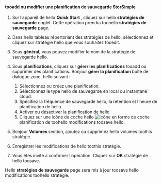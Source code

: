 
<!--author=SharS last changed: 9/15/15-->

#### <a name="tooadd-or-modify-a-storsimple-backup-schedule"></a>tooadd ou modifier une planification de sauvegarde StorSimple
1. Sur l’appareil de hello **Quick Start** , cliquez sur hello **stratégies de sauvegarde** onglet. Cette opération prendra toohello **stratégies de sauvegarde** page.
2. Dans hello tableau répertoriant des stratégies de hello, sélectionnez et cliquez sur stratégie hello que vous souhaitez tooedit.
3. Sous **général**, vous pouvez modifier le nom de la stratégie de sauvegarde hello.
4. Sous **planifications**, cliquez sur **gérer les planifications** tooadd ou supprimer des planifications. Bonjour **gérer la planification** boîte de dialogue zone, hello suivant :
   
   1. Sélectionnez ou créez une planification.
   2. Sélectionnez le type hello de sauvegarde en local ou instantané cloud.
   3. Spécifiez la fréquence de sauvegarde hello, la rétention et l’heure de planification de hello.
   4. Activer ou désactiver la planification de hello.
   5. Cliquez sur une icône de coche hello ![icône en forme de coche](./media/storsimple-add-modify-backup-schedule/HCS_CheckIcon-include.png) planification de toohello modifications toosave hello.
5. Bonjour **Volumes** section, ajoutez ou supprimez hello volumes toothis stratégie.
6. Enregistrer les modifications de hello toothis stratégie.
7. Vous êtes invité à confirmer l’opération. Cliquez sur **OK** stratégie de hello toosave.

Hello **stratégies de sauvegarde** page sera mis à jour toosave hello modifications toohello stratégie.

